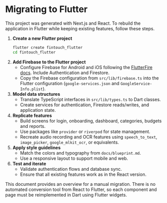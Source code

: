 # Migrating to Flutter

This project was generated with Next.js and React. To rebuild the application in Flutter while keeping existing features, follow these steps.

1. **Create a new Flutter project**
   ```bash
   flutter create fintouch_flutter
   cd fintouch_flutter
   ```
2. **Add Firebase to the Flutter project**
   - Configure Firebase for Android and iOS following the [FlutterFire docs](https://firebase.flutter.dev/docs/overview). Include Authentication and Firestore.
   - Copy the Firebase configuration from `src/lib/firebase.ts` into the Flutter configuration (`google-services.json` and `GoogleService-Info.plist`).
3. **Model data structures**
   - Translate TypeScript interfaces in `src/lib/types.ts` to Dart classes.
   - Create services for authentication, Firestore reads/writes, and application state.
4. **Replicate features**
   - Build screens for login, onboarding, dashboard, categories, budgets and reports.
   - Use packages like `provider` or `riverpod` for state management.
   - Recreate audio recording and OCR features using `speech_to_text`, `image_picker`, `google_mlkit_ocr`, or equivalents.
5. **Apply style guidelines**
   - Match the colors and typography from `docs/blueprint.md`.
   - Use a responsive layout to support mobile and web.
6. **Test and iterate**
   - Validate authentication flows and database sync.
   - Ensure that all existing features work as in the React version.

This document provides an overview for a manual migration. There is no automated conversion tool from React to Flutter, so each component and page must be reimplemented in Dart using Flutter widgets.
